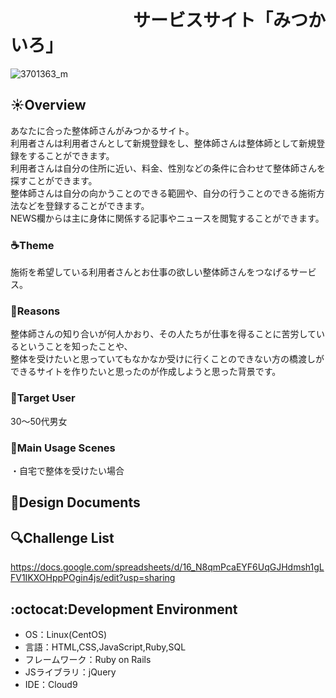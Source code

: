# 　　　　　　　サービスサイト「みつかいろ」
![3701363_m](https://user-images.githubusercontent.com/77834661/113402400-e68e2f00-93df-11eb-95f7-e0dd95ca56cf.jpg)
##  :sunny:Overview
あなたに合った整体師さんがみつかるサイト。<br>
利用者さんは利用者さんとして新規登録をし、整体師さんは整体師として新規登録をすることができます。<br>
利用者さんは自分の住所に近い、料金、性別などの条件に合わせて整体師さんを探すことができます。<br>
整体師さんは自分の向かうことのできる範囲や、自分の行うことのできる施術方法などを登録することができます。<br>
NEWS欄からは主に身体に関係する記事やニュースを閲覧することができます。<br>
###  :coffee:Theme
施術を希望している利用者さんとお仕事の欲しい整体師さんをつなげるサービス。
### :pencil:Reasons
整体師さんの知り合いが何人かおり、その人たちが仕事を得ることに苦労しているということを知ったことや、<br>
整体を受けたいと思っていてもなかなか受けに行くことのできない方の橋渡しができるサイトを作りたいと思ったのが作成しようと思った背景です。
###  :dart:Target User
30～50代男女
###  :star2:Main Usage Scenes
・自宅で整体を受けたい場合
##  :page_facing_up:Design Documents

##  :mag:Challenge List
https://docs.google.com/spreadsheets/d/16_N8qmPcaEYF6UqGJHdmsh1gLFV1IKXOHppPOgin4js/edit?usp=sharing

## :octocat:Development Environment
- OS：Linux(CentOS)
- 言語：HTML,CSS,JavaScript,Ruby,SQL
- フレームワーク：Ruby on Rails
- JSライブラリ：jQuery
- IDE：Cloud9
